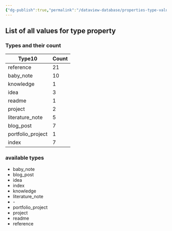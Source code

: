 ```yaml
---
{"dg-publish":true,"permalink":"/dataview-database/properties-type-values/","tags":["dataview","index"]}
---
```



## List of all values for type property

<h3><span>Types and their count</span></h3><div><table class="dataview table-view-table"><thead class="table-view-thead"><tr class="table-view-tr-header"><th class="table-view-th"><span>Type</span><span class="dataview small-text">10</span></th><th class="table-view-th"><span>Count</span></th></tr></thead><tbody class="table-view-tbody"><tr><td><span>reference</span></td><td>21</td></tr><tr><td><span>baby_note</span></td><td>10</td></tr><tr><td><span>knowledge</span></td><td>1</td></tr><tr><td><span>idea</span></td><td>3</td></tr><tr><td><span>readme</span></td><td>1</td></tr><tr><td><span>project</span></td><td>2</td></tr><tr><td><span>literature_note</span></td><td>5</td></tr><tr><td><span>blog_post</span></td><td>7</td></tr><tr><td><span>portfolio_project</span></td><td>1</td></tr><tr><td><span>index</span></td><td>7</td></tr></tbody></table></div>

<h3><span>available types</span></h3><div><ul class="dataview list-view-ul"><li><span>baby_note</span></li><li><span>blog_post</span></li><li><span>idea</span></li><li><span>index</span></li><li><span>knowledge</span></li><li><span>literature_note</span></li><li><span>-</span></li><li><span>portfolio_project</span></li><li><span>project</span></li><li><span>readme</span></li><li><span>reference</span></li></ul></div>
